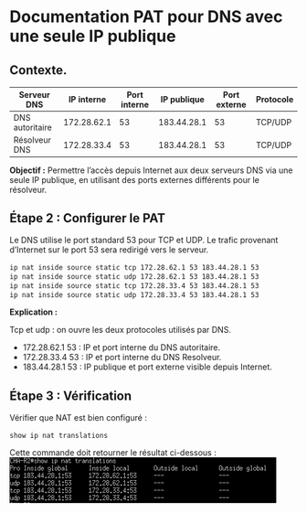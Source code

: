 # Documentation PAT pour DNS avec une seule IP publique

## Contexte.

| Serveur DNS                  | IP interne      | Port interne | IP publique      | Port externe | Protocole |
|-------------------------------|----------------|-------------|-----------------|--------------|-----------|
| DNS autoritaire               | 172.28.62.1    | 53          | 183.44.28.1     | 53           | TCP/UDP   |
| Résolveur DNS                 | 172.28.33.4    | 53          | 183.44.28.1     | 53         | TCP/UDP   |


**Objectif :** Permettre l’accès depuis Internet aux deux serveurs DNS via une seule IP publique, en utilisant des ports externes différents pour le résolveur.

## Étape 2 : Configurer le PAT 

Le DNS utilise le port standard 53 pour TCP et UDP.
Le trafic provenant d’Internet sur le port 53 sera redirigé vers le serveur.

```
ip nat inside source static tcp 172.28.62.1 53 183.44.28.1 53
ip nat inside source static udp 172.28.62.1 53 183.44.28.1 53
ip nat inside source static tcp 172.28.33.4 53 183.44.28.1 53
ip nat inside source static udp 172.28.33.4 53 183.44.28.1 53

```

**Explication :**

Tcp et udp : on ouvre les deux protocoles utilisés par DNS.<br>

- 172.28.62.1 53 : IP et port interne du DNS autoritaire.
- 172.28.33.4 53 : IP et port interne du DNS Resolveur.
- 183.44.28.1 53 : IP publique et port externe visible depuis Internet.

## Étape 3 : Vérification

Vérifier que NAT est bien configuré :
```
show ip nat translations
```

Cette commande doit retourner le résultat ci-dessous : 
![Conf PAT](image.png)